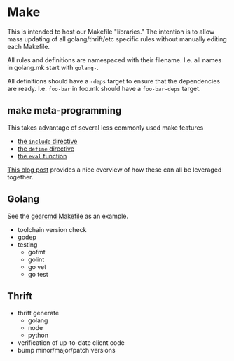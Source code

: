 # Make

This is intended to host our Makefile "libraries."
The intention is to allow mass updating of all golang/thrift/etc specific rules without manually editing each Makefile.

All rules and definitions are namespaced with their filename.
I.e. all names in golang.mk start with `golang-`.

All definitions should have a `-deps` target to ensure that the dependencies are ready.
I.e. `foo-bar` in foo.mk should have a `foo-bar-deps` target.


## make meta-programming

This takes advantage of several less commonly used make features

- [the `include` directive](http://www.gnu.org/software/make/manual/make.html#Include)
- [the `define` directive](http://www.gnu.org/software/make/manual/make.html#Multi_002dLine)
- [the `eval` function](http://www.gnu.org/software/make/manual/make.html#Eval-Function)

[This blog post](http://make.mad-scientist.net/the-eval-function/) provides a nice overview of how these can all be leveraged together.


## Golang

See the [gearcmd Makefile](https://github.com/Clever/gearcmd/blob/master/Makefile) as an example.

- toolchain version check
- godep
- testing
  - gofmt
  - golint
  - go vet
  - go test


## Thrift

- thrift generate
  - golang
  - node
  - python
- verification of up-to-date client code
- bump minor/major/patch versions
